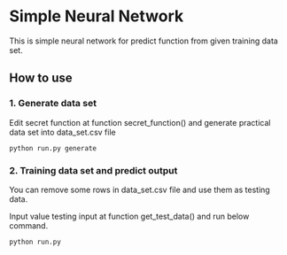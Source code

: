 # Simple Neural Network

This is simple neural network for predict function from given training data set.

## How to use
### 1. Generate data set
Edit secret function at function secret_function() and generate practical data set into data_set.csv file

```
python run.py generate
```
### 2. Training data set and predict output
You can remove some rows in data_set.csv file and use them as testing data.

Input value testing input at function get_test_data() and run below command.

```
python run.py
```
